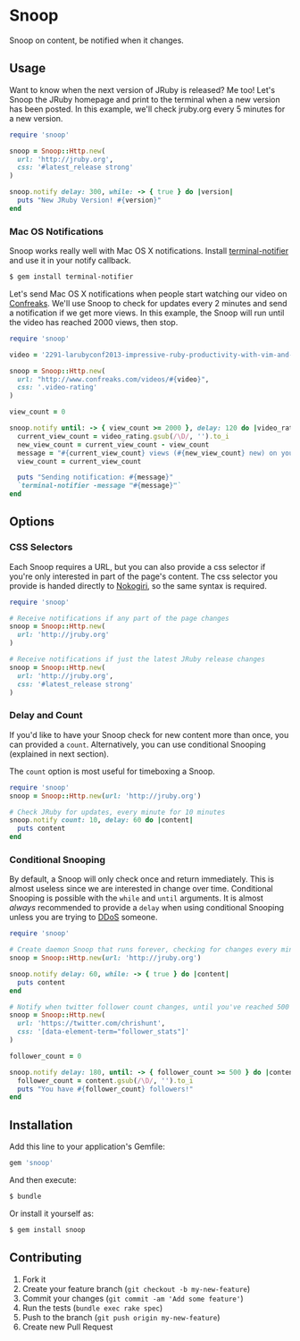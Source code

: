 # Snoop
Snoop on content, be notified when it changes.

## Usage

Want to know when the next version of JRuby is released? Me too! Let's Snoop
the JRuby homepage and print to the terminal when a new version has been
posted. In this example, we'll check jruby.org every 5 minutes for a new
version.

```ruby
require 'snoop'

snoop = Snoop::Http.new(
  url: 'http://jruby.org',
  css: '#latest_release strong'
)

snoop.notify delay: 300, while: -> { true } do |version|
  puts "New JRuby Version! #{version}"
end
```

### Mac OS Notifications

Snoop works really well with Mac OS X notifications. Install
[terminal-notifier](https://github.com/alloy/terminal-notifier) and use it in
your notify callback.

```bash
$ gem install terminal-notifier
```

Let's send Mac OS X notifications when people start watching our video on
[Confreaks](http://www.confreaks.com). We'll use Snoop to check for updates
every 2 minutes and send a notification if we get more views. In this example,
the Snoop will run until the video has reached 2000 views, then stop.

```ruby
require 'snoop'

video = '2291-larubyconf2013-impressive-ruby-productivity-with-vim-and-tmux'

snoop = Snoop::Http.new(
  url: "http://www.confreaks.com/videos/#{video}",
  css: '.video-rating'
)

view_count = 0

snoop.notify until: -> { view_count >= 2000 }, delay: 120 do |video_rating|
  current_view_count = video_rating.gsub(/\D/, '').to_i
  new_view_count = current_view_count - view_count
  message = "#{current_view_count} views (#{new_view_count} new) on your video!"
  view_count = current_view_count

  puts "Sending notification: #{message}"
  `terminal-notifier -message "#{message}"`
end
```

## Options

### CSS Selectors

Each Snoop requires a URL, but you can also provide a css selector if you're
only interested in part of the page's content. The css selector you provide is
handed directly to [Nokogiri](http://nokogiri.org), so the same syntax is
required.

```ruby
require 'snoop'

# Receive notifications if any part of the page changes
snoop = Snoop::Http.new(
  url: 'http://jruby.org'
)

# Receive notifications if just the latest JRuby release changes
snoop = Snoop::Http.new(
  url: 'http://jruby.org',
  css: '#latest_release strong'
)
```

### Delay and Count

If you'd like to have your Snoop check for new content more than once, you can
provided a `count`. Alternatively, you can use conditional Snooping (explained
in next section).

The `count` option is most useful for timeboxing a Snoop.

```ruby
require 'snoop'
snoop = Snoop::Http.new(url: 'http://jruby.org')

# Check JRuby for updates, every minute for 10 minutes
snoop.notify count: 10, delay: 60 do |content|
  puts content
end
```

### Conditional Snooping

By default, a Snoop will only check once and return immediately. This is almost
useless since we are interested in change over time. Conditional Snooping is
possible with the `while` and `until` arguments. It is almost *always*
recommended to provide a `delay` when using conditional Snooping unless you are
trying to [DDoS](http://en.wikipedia.org/wiki/Denial-of-service_attack)
someone.

```ruby
require 'snoop'

# Create daemon Snoop that runs forever, checking for changes every minute
snoop = Snoop::Http.new(url: 'http://jruby.org')

snoop.notify delay: 60, while: -> { true } do |content|
  puts content
end

# Notify when twitter follower count changes, until you've reached 500 followers
snoop = Snoop::Http.new(
  url: 'https://twitter.com/chrishunt',
  css: '[data-element-term="follower_stats"]'
)

follower_count = 0

snoop.notify delay: 180, until: -> { follower_count >= 500 } do |content|
  follower_count = content.gsub(/\D/, '').to_i
  puts "You have #{follower_count} followers!"
end
```

## Installation

Add this line to your application's Gemfile:

```ruby
gem 'snoop'
```

And then execute:

```bash
$ bundle
```

Or install it yourself as:

```bash
$ gem install snoop
```

## Contributing

1. Fork it
2. Create your feature branch (`git checkout -b my-new-feature`)
3. Commit your changes (`git commit -am 'Add some feature'`)
4. Run the tests (`bundle exec rake spec`)
5. Push to the branch (`git push origin my-new-feature`)
6. Create new Pull Request
